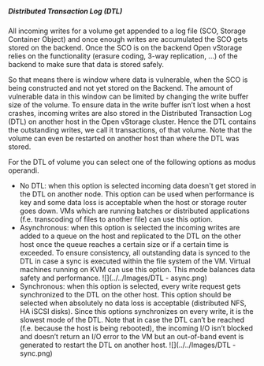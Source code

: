 <a name="DTL"></a>
##### Distributed Transaction Log (DTL)
All incoming writes for a volume get appended to a log file (SCO, Storage Container Object) and once enough writes are accumulated the SCO gets stored on the backend. Once the SCO is on the backend Open vStorage relies on the functionality (erasure coding, 3-way replication, ...) of the backend to make sure that data is stored safely.

So that means there is window where data is vulnerable, when the SCO is being constructed and not yet stored on the Backend. The amount of vulnerable data in this window can be limited by changing the write buffer size of the volume. To ensure data in the write buffer isn’t lost when a host crashes, incoming writes are also stored in the Distributed Transaction Log (DTL) on another host in the Open vStorage cluster. Hence the DTL contains the outstanding writes, we  call it transactions, of that volume. Note that the volume can even be restarted on another host than where the DTL was stored.

For the DTL of volume you can select one of the following options as modus operandi.
* No DTL: when this option is selected incoming data doesn't get stored in the DTL on another node. This option can be used when performance is key and some data loss is acceptable when the host or storage router goes down. VMs which are running batches or distributed applications (f.e. transcoding of files to another file) can use this option.
* Asynchronous: when this option is selected the incoming writes are added to a queue on the host and replicated to the DTL on the other host once the queue reaches a certain size or if a certain time is exceeded. To ensure consistency, all outstanding data is synced to the DTL in case a sync is executed within the file system of the VM. Virtual machines running on KVM can use this option. This mode balances data safety and performance.
![](../../Images/DTL - async.png)
* Synchronous: when this option is selected, every write request gets synchronized to the DTL on the other host. This option should be selected when absolutely no data loss is acceptable (distributed NFS, HA iSCSI disks). Since this options synchronizes on every write, it is the slowest mode of the DTL. Note that in case the DTL can’t be reached (f.e. because the host is being rebooted), the incoming I/O isn’t blocked and doesn’t return an I/O error to the VM but an out-of-band event is generated to restart the DTL on another host.
![](../../Images/DTL - sync.png)
